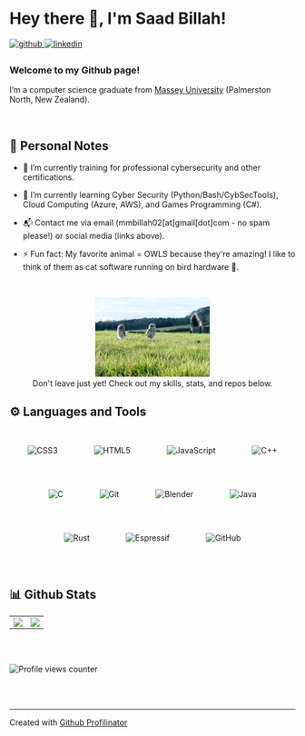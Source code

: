 # Hey there 👋, I'm Saad Billah!  
  

<a href="https://github.com/mmbi-glitch" target="_blank">
<img src=https://img.shields.io/badge/github-%2324292e.svg?&style=for-the-badge&logo=github&logoColor=white alt=github style="margin-bottom: 5px;" />
</a>
<a href="https://linkedin.com/in//mohammad-billah-949156200/" target="_blank">
<img src=https://img.shields.io/badge/linkedin-%231E77B5.svg?&style=for-the-badge&logo=linkedin&logoColor=white alt=linkedin style="margin-bottom: 5px;" />
</a>  
  



### Welcome to my Github page!  
I’m a computer science graduate from [Massey University](https://www.massey.ac.nz/) (Palmerston North, New Zealand).  
  

<br/>  


## 📒 Personal Notes  

- 📝 I’m currently training for professional cybersecurity and other certifications.   
  
- 🌱 I’m currently learning Cyber Security (Python/Bash/CybSecTools), Cloud Computing (Azure, AWS), and Games Programming (C#).  
  
- 📬 Contact me via email (mmbillah02[at]gmail[dot]com - no spam please!) or social media (links above).
    
- ⚡ Fun fact: My favorite animal = OWLS because they're amazing! I like to think of them as cat software running on bird hardware 🦉.
  
<br/>  

<p align="center" width="100%">
    <img width="40%" src="https://github.com/mmbi-glitch/mmbi-glitch/blob/main/owl.gif">
  <br/>
    Don't leave just yet! Check out my skills, stats, and repos below.
</p>

## ⚙️ Languages and Tools  
<div align="center">  
<img style="margin: 30px" src="https://profilinator.rishav.dev/skills-assets/css3-original-wordmark.svg" alt="CSS3" height="30" />  
<img style="margin: 30px" src="https://profilinator.rishav.dev/skills-assets/html5-original-wordmark.svg" alt="HTML5" height="30" />  
<img style="margin: 30px" src="https://profilinator.rishav.dev/skills-assets/javascript-original.svg" alt="JavaScript" height="30" />  
<img style="margin: 30px" src="https://profilinator.rishav.dev/skills-assets/cplusplus-original.svg" alt="C++" height="30" />  
<img style="margin: 30px" src="https://profilinator.rishav.dev/skills-assets/c-original.svg" alt="C" height="30" />  
<img style="margin: 30px" src="https://profilinator.rishav.dev/skills-assets/git-scm-icon.svg" alt="Git" height="30" />  
<img style="margin: 30px" src="https://profilinator.rishav.dev/skills-assets/blender_community_badge_white.svg" alt="Blender" height="30" />  
<img style="margin: 30px" src="https://profilinator.rishav.dev/skills-assets/java-original-wordmark.svg" alt="Java" height="30" />  
<img style="margin: 30px" src="https://profilinator.rishav.dev/skills-assets/rust-plain.svg" alt="Rust" height="30" />
<img style="margin: 30px" src="https://cdn.platformio.org/images/platformio-logo.17fdc3bc.png" alt="Espressif" height="30" />
<img style="margin: 30px" src="https://github.githubassets.com/images/modules/logos_page/GitHub-Mark.png" alt="GitHub" height="30" />
</div>  

<br/>  


## 📊 Github Stats  
<table><tr><td valign="top" width="50%">

<img src="https://github-readme-stats-sigma-five.vercel.app/api?username=mmbi-glitch&show_icons=true&count_private=true&include_all_commits&hide_border=true&theme=synthwave" align="left" style="width: 100%" />

</td><td valign="top" width="50%">



<img src="https://github-readme-stats-sigma-five.vercel.app/api/top-langs/?username=mmbi-glitch&hide_border=true&layout=compact&theme=synthwave" align="left" style="width: 100%" />

</td></tr></table>  

<br/>  

  

<br/>  

![Profile views counter](https://komarev.com/ghpvc/?username=mmbi-glitch&&style=flat-square)  
  

<br/>  


<br />

----
Created with [Github Profilinator](https://profilinator.rishav.dev/)
